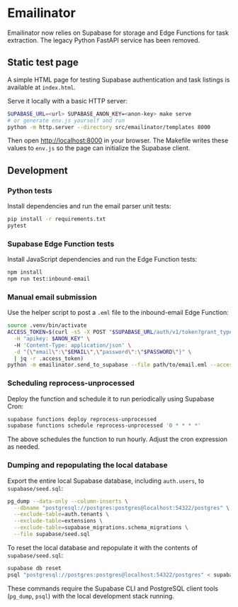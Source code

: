 # Emailinator

Emailinator now relies on Supabase for storage and Edge Functions for task extraction. The legacy Python FastAPI service has been removed.

## Static test page

A simple HTML page for testing Supabase authentication and task listings is available at `index.html`.

Serve it locally with a basic HTTP server:

```bash
SUPABASE_URL=<url> SUPABASE_ANON_KEY=<anon-key> make serve
# or generate env.js yourself and run
python -m http.server --directory src/emailinator/templates 8000
```

Then open [http://localhost:8000](http://localhost:8000) in your browser.
The Makefile writes these values to `env.js` so the page can initialize the Supabase client.

## Development

### Python tests

Install dependencies and run the email parser unit tests:

```bash
pip install -r requirements.txt
pytest
```

### Supabase Edge Function tests

Install JavaScript dependencies and run the Edge Function tests:

```bash
npm install
npm run test:inbound-email
```

### Manual email submission

Use the helper script to post a `.eml` file to the inbound-email Edge Function:

```bash
source .venv/bin/activate
ACCESS_TOKEN=$(curl -sS -X POST "$SUPABASE_URL/auth/v1/token?grant_type=password" \
  -H "apikey: $ANON_KEY" \                                                          
  -H 'Content-Type: application/json' \
  -d "{\"email\":\"$EMAIL\",\"password\":\"$PASSWORD\"}" \
  | jq -r .access_token)   
python -m emailinator.send_to_supabase --file path/to/email.eml --access-token "$ACCESS_TOKEN" --url "$SUPABASE_URL/functions/v1/inbound-email"
```

### Scheduling reprocess-unprocessed

Deploy the function and schedule it to run periodically using Supabase Cron:

```bash
supabase functions deploy reprocess-unprocessed
supabase functions schedule reprocess-unprocessed '0 * * * *'
```

The above schedules the function to run hourly. Adjust the cron expression as needed.
### Dumping and repopulating the local database

Export the entire local Supabase database, including `auth.users`, to
`supabase/seed.sql`:

```bash
pg_dump --data-only --column-inserts \
  --dbname "postgresql://postgres:postgres@localhost:54322/postgres" \
  --exclude-table=auth.tenants \
  --exclude-table=extensions \
  --exclude-table=supabase_migrations.schema_migrations \
  --file supabase/seed.sql
```

To reset the local database and repopulate it with the contents of
`supabase/seed.sql`:

```bash
supabase db reset
psql "postgresql://postgres:postgres@localhost:54322/postgres" < supabase/seed.sql
```

These commands require the Supabase CLI and PostgreSQL client tools
(`pg_dump`, `psql`) with the local development stack running.
